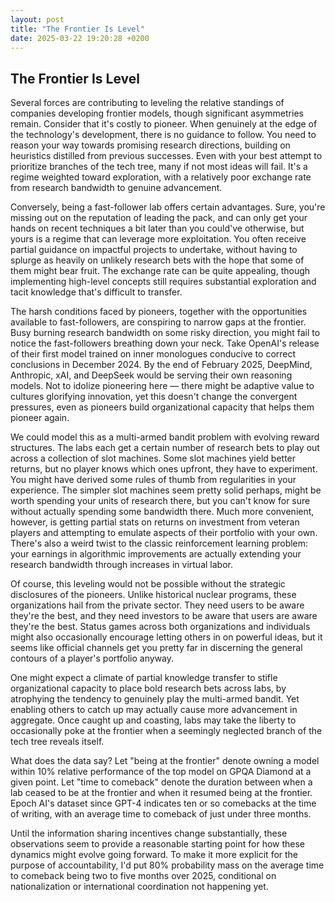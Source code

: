 ```yaml
---
layout: post
title: "The Frontier Is Level"
date: 2025-03-22 19:20:28 +0200
---
```


## The Frontier Is Level

Several forces are contributing to leveling the relative standings of companies developing frontier models, though significant asymmetries remain. Consider that it's costly to pioneer. When genuinely at the edge of the technology's development, there is no guidance to follow. You need to reason your way towards promising research directions, building on heuristics distilled from previous successes. Even with your best attempt to prioritize branches of the tech tree, many if not most ideas will fail. It's a regime weighted toward exploration, with a relatively poor exchange rate from research bandwidth to genuine advancement.

Conversely, being a fast-follower lab offers certain advantages. Sure, you're missing out on the reputation of leading the pack, and can only get your hands on recent techniques a bit later than you could've otherwise, but yours is a regime that can leverage more exploitation. You often receive partial guidance on impactful projects to undertake, without having to splurge as heavily on unlikely research bets with the hope that some of them might bear fruit. The exchange rate can be quite appealing, though implementing high-level concepts still requires substantial exploration and tacit knowledge that's difficult to transfer.

The harsh conditions faced by pioneers, together with the opportunities available to fast-followers, are conspiring to narrow gaps at the frontier. Busy burning research bandwidth on some risky direction, you might fail to notice the fast-followers breathing down your neck. Take OpenAI's release of their first model trained on inner monologues conducive to correct conclusions in December 2024. By the end of February 2025, DeepMind, Anthropic, xAI, and DeepSeek would be serving their own reasoning models. Not to idolize pioneering here — there might be adaptive value to cultures glorifying innovation, yet this doesn't change the convergent pressures, even as pioneers build organizational capacity that helps them pioneer again.

We could model this as a multi-armed bandit problem with evolving reward structures. The labs each get a certain number of research bets to play out across a collection of slot machines. Some slot machines yield better returns, but no player knows which ones upfront, they have to experiment. You might have derived some rules of thumb from regularities in your experience. The simpler slot machines seem pretty solid perhaps, might be worth spending your units of research there, but you can't know for sure without actually spending some bandwidth there. Much more convenient, however, is getting partial stats on returns on investment from veteran players and attempting to emulate aspects of their portfolio with your own. There's also a weird twist to the classic reinforcement learning problem: your earnings in algorithmic improvements are actually extending your research bandwidth through increases in virtual labor.

Of course, this leveling would not be possible without the strategic disclosures of the pioneers. Unlike historical nuclear programs, these organizations hail from the private sector. They need users to be aware they're the best, and they need investors to be aware that users are aware they're the best. Status games across both organizations and individuals might also occasionally encourage letting others in on powerful ideas, but it seems like official channels get you pretty far in discerning the general contours of a player's portfolio anyway.

One might expect a climate of partial knowledge transfer to stifle organizational capacity to place bold research bets across labs, by atrophying the tendency to genuinely play the multi-armed bandit. Yet enabling others to catch up may actually cause more advancement in aggregate. Once caught up and coasting, labs may take the liberty to occasionally poke at the frontier when a seemingly neglected branch of the tech tree reveals itself.

What does the data say? Let "being at the frontier" denote owning a model within 10% relative performance of the top model on GPQA Diamond at a given point. Let "time to comeback" denote the duration between when a lab ceased to be at the frontier and when it resumed being at the frontier. Epoch AI's dataset since GPT-4 indicates ten or so comebacks at the time of writing, with an average time to comeback of just under three months.

Until the information sharing incentives change substantially, these observations seem to provide a reasonable starting point for how these dynamics might evolve going forward. To make it more explicit for the purpose of accountability, I'd put 80% probability mass on the average time to comeback being two to five months over 2025, conditional on nationalization or international coordination not happening yet.
